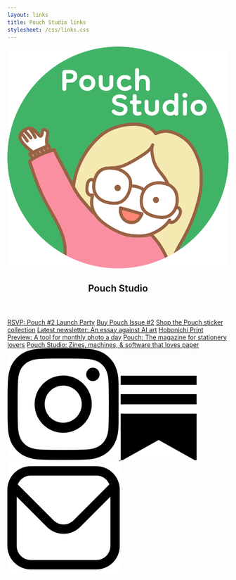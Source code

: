 ```yaml
---
layout: links
title: Pouch Studio links
stylesheet: /css/links.css
---
```


<div class="links">

<header>
  <img src="/images/logo-for-screen.png" id="link-logo">
  <h2>Pouch Studio</h2>

</header>

<div class="list">
  <a href="https://partiful.com/e/CTvh9gWGtQBKiLoPp8eZ" target="_blank">RSVP: Pouch #2 Launch Party</a>
  <a href="https://shop.pouchmagazine.com/b/pouch-issue-2" target="_blank">Buy Pouch Issue #2</a>
  <a href="https://shop.pouchmagazine.com/collection/stickers" target="_blank">Shop the Pouch sticker collection</a>
  <a href="https://open.substack.com/pub/vrklovespaper/p/how-to-draw-a-cover-an-essay-against" target="_blank">Latest newsletter: An essay against AI art</a>
  <a href="https://www.journalhelper.com/hobonichi" target="_blank">Hobonichi Print Preview: A tool for monthly photo a day</a>
  <a href="http://pouchmagazine.com/" target="_blank">Pouch: The magazine for stationery lovers</a>
  <a href="https://pouch.studio/" target="_blank">Pouch Studio: Zines, machines, & software that loves paper</a>
</div>

<div class="social-icons">
  <a href="https://www.instagram.com/pouch.studio" target="_blank">
    <img src="/images/instagram-icon.png" class="instagram" />
  </a>
  <a href="https://vrklovespaper.substack.com/" target="_blank">
    <img src="/images/substack.png" class="newsletter" />
  </a>
  <a href="mailto:victoriakirst@gmail.com" target="_blank">
    <img src="/images/email.png" class="email" />
  </a>
</div>

</div>
